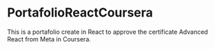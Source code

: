 # PortafolioReactCoursera
This is a portafolio create in React to approve the certificate Advanced React from Meta in Coursera.

